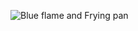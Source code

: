 ![Blue flame and Frying pan](https://user-images.githubusercontent.com/81292141/133932005-602fc1fb-f3bd-435e-8bb2-68e9881c8ca4.png)